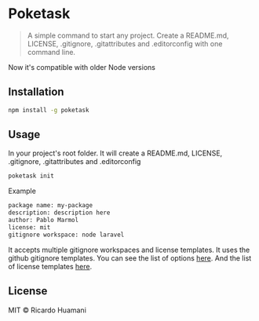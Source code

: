 # Poketask
> A simple command to start any project. Create a README.md, LICENSE, .gitignore, .gitattributes and .editorconfig with one command line.

Now it's compatible with older Node versions

## Installation
```bash
npm install -g poketask
```

## Usage
In your project's root folder. It will create a README.md, LICENSE, .gitignore, .gitattributes and .editorconfig
```bash
poketask init
```
Example
```bash
package name: my-package
description: description here
author: Pablo Marmol
license: mit
gitignore workspace: node laravel
```
It accepts multiple gitignore workspaces and license templates. It uses the github gitignore templates. You can see the list of options [here](https://github.com/github/gitignore). And the list of license templates [here](https://github.com/github/choosealicense.com/tree/gh-pages/_licenses).

## License
MIT &copy; Ricardo Huamani
